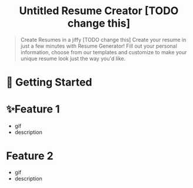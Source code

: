 <h1 align="center">Untitled Resume Creator [TODO change this]</h1>

> Create Resumes in a jiffy [TODO change this]
> Create your resume in just a few minutes with Resume Generator! Fill out your personal information, choose from our templates and customize to make your unique resume look just the way you'd like.

# 🔨 Getting Started

# ✨Feature 1

- gif
- description

# Feature 2

- gif
- description
